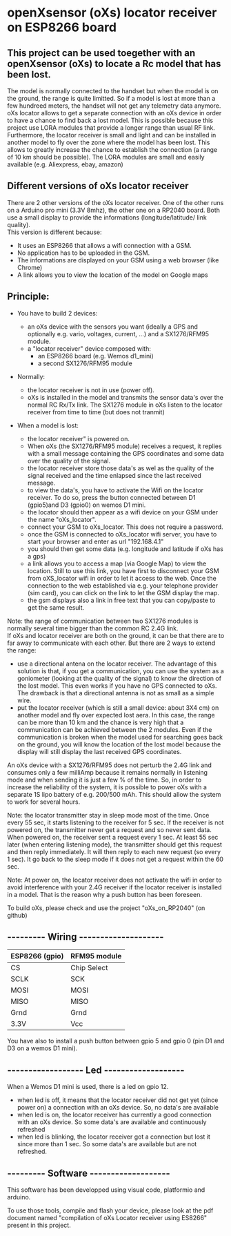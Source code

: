 # openXsensor (oXs) locator receiver on ESP8266 board
## This project can be used toegether with an openXsensor (oXs) to locate a Rc model that has been lost.


The model is normally connected to the handset but when the model is on the ground, the range is quite limitted. 
So if a model is lost at more than a few hundreed meters, the handset will not get any telemetry data anymore. 
oXs locator allows to get a separate connection with an oXs device in order to have a chance to find back a lost model.
This is possible because this project use LORA modules that provide a longer range than usual RF link.
Furthermore, the locator receiver is small and light and can be installed in another model to fly over the zone where the model has been lost. This allows to greatly increase the chance to establish the connection (a range of 10 km should be possible).
The LORA modules are small and easily available (e.g. Aliexpress, ebay, amazon)


## Different versions of oXs locator receiver

There are 2 other versions of the oXs locator receiver. One of the other runs on a Arduino pro mini (3.3V 8mhz), the other one on a RP2040 board. Both use a small display to provide the informations (longitude/latitude/ link quality).
\
This version is different because:
* It uses an ESP8266 that allows a wifi connection with a GSM.
* No application has to be uploaded in the GSM.
* The informations are displayed on your GSM using a web browser (like Chrome)
* A link allows you to view the location of the model on Google maps  

## Principle:
* You have to build 2 devices: 
    * an oXs device with the sensors you want (ideally a GPS and optionally e.g. vario, voltages, current, ...) and a SX1276/RFM95 module.
    * a "locator receiver" device composed with:
        * an ESP8266 board (e.g. Wemos d1_mini)
        * a second SX1276/RFM95 module
        
* Normally:
    * the locator receiver is not in use (power off).
    * oXs is installed in the model and transmits the sensor data's over the normal RC Rx/Tx link. The SX1276 module in oXs listen to the locator receiver from time to time (but does not tranmit) 
* When a model is lost:
    * the locator receiver" is powered on.    
    * When oXs (the SX1276/RFM95 module) receives a request, it replies with a small message containing the GPS coordinates and some data over the quality of the signal.
    * the locator receiver store those data's as wel as the quality of the signal received and the time enlapsed since the last received message.
    * to view the data's, you have to activate the Wifi on the locator receiver. To do so, press the button connected between D1 (gpio5)and D3 (gpio0) on wemos D1 mini.
    * the locator should then appear as a wifi device on your GSM under the name "oXs_locator".
    * connect your GSM to oXs_locator. This does not require a password.
    * once the GSM is connected to oXs_locator wifi server, you have to start your browser and enter as url "192.168.4.1"
    * you should then get some data (e.g. longitude and latitude if oXs has a gps)
    * a link allows you to access a map (via Google Map) to view the location. Still to use this link, you have first to disconnect your GSM from oXS_locator wifi in order to let it access to the web. Once the connection to the web established via e.g. your telephone provider (sim card), you can click on the link to let the GSM display the map.
    * the gsm displays also a link in free text that you can copy/paste to get the same result.  


Note: the range of communication between two SX1276 modules is normally several time bigger than the common RC 2.4G link.   
If oXs and locator receiver are both on the ground, it can be that there are to far away to communicate with each other.
But there are 2 ways to extend the range:
* use a directional antena on the locator receiver. The advantage of this solution is that, if you get a communication, you can use the system as a goniometer (looking at the quality of the signal) to know the direction of the lost model. This even works if you have no GPS connected to oXs. The drawback is that a directional antenna is not as small as a simple wire.
* put the locator receiver (which is still a small device: about 3X4 cm) on another model and fly over expected lost aera. In this case, the range can be more than 10 km and the chance is very high that a communication can be achieved between the 2 modules. Even if the communication is broken when the model used for searching goes back on the ground, you will know the location of the lost model because the display will still display the last received GPS coordinates.


An oXs device with a SX1276/RFM95 does not perturb the 2.4G link and consumes only a few milliAmp because it remains normally in listening mode and when sending it is just a few % of the time. So, in order to increase the reliability of the system, it is possible to power oXs with a separate 1S lipo battery of e.g. 200/500 mAh. This should allow the system to work for several hours.

Note: the locator transmitter stay in sleep mode most of the time. Once every 55 sec, it starts listening to the receiver for 5 sec. If the receiver is not powered on, the transmitter never get a request and so never sent data.
When powered on, the receiver sent a request every 1 sec. At least 55 sec later (when entering listening mode), the transmitter should get this request and then reply immediately. It will then reply to each new request (so every 1 sec). It go back to the sleep mode if it does not get a request within the 60 sec.

Note: At power on, the locator receiver does not activate the wifi in order to avoid interference with your 2.4G receiver if the locator receiver is installed in a model. That is the reason why a push button has been foreseen. 

To build oXs, please check and use the project "oXs_on_RP2040" (on github) 


## --------- Wiring --------------------
|ESP8266 (gpio)|RFM95 module|
|--------|-------------------|
|CS         | Chip Select| |
|SCLK         | SCK| |
|MOSI      | MOSI| |
|MISO     | MISO| |
|Grnd|Grnd
|3.3V|Vcc|

You have also to install a push button between gpio 5 and gpio 0 (pin D1 and D3 on a wemos D1 mini). 


## ------------------ Led -------------------
When a Wemos D1 mini is used, there is a led on gpio 12.
* when led is off, it means that the locator receiver did not get yet (since power on) a connection with an oXs device. So, no data's are available
* when led is on, the locator receiver has currently a good connection with an oXs device. So some data's are available and continuously refreshed
* when led is blinking, the locator receiver got a connection but lost it since more than 1 sec. So some data's are available but are not refreshed.

## --------- Software -------------------
This software has been developped using visual code, platformio and arduino.


To use those tools, compile and flash your device, please look at the pdf document named "compilation of oXs Locator receiver using ES8266" present in this project.
